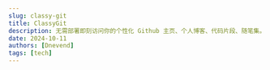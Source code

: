 ```yaml
---
slug: classy-git
title: ClassyGit
description: 无需部署即刻访问你的个性化 Github 主页、个人博客、代码片段、随笔集。
date: 2024-10-11
authors: [Dnevend]
tags: [tech]
---
```

